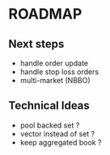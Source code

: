 ROADMAP
=======

Next steps
----------

- handle order update
- handle stop loss orders
- multi-market (NBBO)

Technical Ideas
---------------

- pool backed set ?
- vector instead of set ?
- keep aggregated book ?